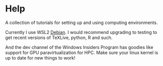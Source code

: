 # Help

A collection of tutorials for setting up and using computing environments.

Currently I use WSL2 [Debian](https://www.debian.org/intro/).
I would recommend upgrading to testing to get recent versions of TeXLive,
python, R and such.

And the dev channel of the Windows Insiders Program has goodies like
support for GPU paravirtualization for HPC.
Make sure your linux kernel is up to date for new things to work!
